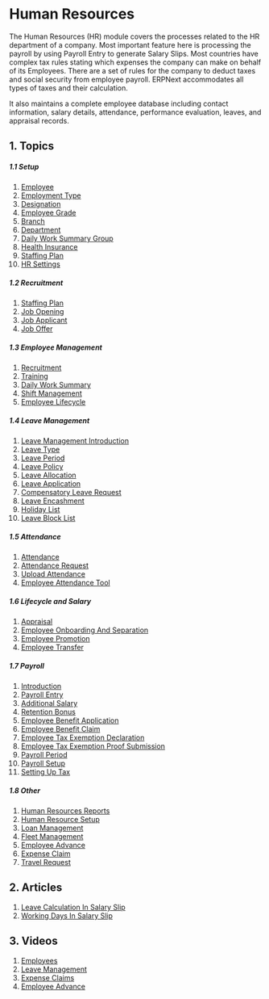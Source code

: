 <!-- add-breadcrumbs -->
# Human Resources

The Human Resources (HR) module covers the processes related to the HR department of a company. Most important feature here is processing the payroll by using
Payroll Entry to generate Salary Slips. Most countries have complex tax
rules stating which expenses the company can make on behalf of its Employees.
There are a set of rules for the company to deduct taxes and social security
from employee payroll. ERPNext accommodates all types of taxes and
their calculation.

It also maintains a complete employee database including contact information,
salary details, attendance, performance evaluation, leaves, and appraisal records.

## 1. Topics
##### 1.1 Setup
1. [Employee](/docs/user/manual/en/human-resources/employee)
1. [Employment Type](/docs/user/manual/en/human-resources/employment-type)
1. [Designation](/docs/user/manual/en/human-resources/designation)
1. [Employee Grade](/docs/user/manual/en/human-resources/employee-grade)
1. [Branch](/docs/user/manual/en/human-resources/branch)
1. [Department](/docs/user/manual/en/human-resources/department)
1. [Daily Work Summary Group](/docs/user/manual/en/human-resources/daily-work-summary-group)
1. [Health Insurance](/docs/user/manual/en/human-resources/health-insurance)
1. [Staffing Plan](/docs/user/manual/en/human-resources/staffing-plan)
1. [HR Settings](/docs/user/manual/en/human-resources/hr-settings)

##### 1.2 Recruitment
1. [Staffing Plan](/docs/user/manual/en/human-resources/staffing-plan)
1. [Job Opening](/docs/user/manual/en/human-resources/job-opening)
1. [Job Applicant](/docs/user/manual/en/human-resources/job-applicant)
1. [Job Offer](/docs/user/manual/en/human-resources/job-offer)

##### 1.3 Employee Management
1. [Recruitment](/docs/user/manual/en/human-resources/recruitment-intro)
1. [Training](/docs/user/manual/en/human-resources/training)
1. [Daily Work Summary](/docs/user/manual/en/human-resources/daily-work-summary)
1. [Shift Management](/docs/user/manual/en/human-resources/shift-management)
1. [Employee Lifecycle](/docs/user/manual/en/human-resources/employee-lifecycle-intro)

##### 1.4 Leave Management
1. [Leave Management Introduction](/docs/user/manual/en/human-resources/leave-management-intro/)
1. [Leave Type](/docs/user/manual/en/human-resources/leave-type)
1. [Leave Period](/docs/user/manual/en/human-resources/leave-period)
1. [Leave Policy](/docs/user/manual/en/human-resources/leave-policy)
1. [Leave Allocation](/docs/user/manual/en/human-resources/leave-allocation)
1. [Leave Application](/docs/user/manual/en/human-resources/leave-application)
1. [Compensatory Leave Request](/docs/user/manual/en/human-resources/compensatory-leave-request)
1. [Leave Encashment](/docs/user/manual/en/human-resources/leave-encashment)
1. [Holiday List](/docs/user/manual/en/human-resources/holiday-list)
1. [Leave Block List](/docs/user/manual/en/human-resources/leave-block-list)

##### 1.5 Attendance
1. [Attendance](/docs/user/manual/en/human-resources/attendance)
1. [Attendance Request](/docs/user/manual/en/human-resources/attendance-request)
1. [Upload Attendance](/docs/user/manual/en/human-resources/upload-attendance)
1. [Employee Attendance Tool](/docs/user/manual/en/human-resources/employee-attendance-tool)

##### 1.6 Lifecycle and Salary
1. [Appraisal](/docs/user/manual/en/human-resources/appraisal)
1. [Employee Onboarding And Separation](/user/manual/en/human-resources/employee-onboarding-and-separation)
1. [Employee Promotion](/user/manual/en/human-resources/employee_promotion)
1. [Employee Transfer](/user/manual/en/human-resources/employee_transfer)

##### 1.7 Payroll
1. [Introduction](/docs/user/manual/en/human-resources/payroll-intro/)
1. [Payroll Entry](/docs/user/manual/en/human-resources/payroll-entry)
1. [Additional Salary](/docs/user/manual/en/human-resources/additional-salary)
1. [Retention Bonus](/docs/user/manual/en/human-resources/retention-bonus)
1. [Employee Benefit Application](/docs/user/manual/en/human-resources/employee-benefit-application)
1. [Employee Benefit Claim](/docs/user/manual/en/human-resources/employee-benefit-claim)
1. [Employee Tax Exemption Declaration](/docs/user/manual/en/human-resources/employee-tax-exemption-declaration)
1. [Employee Tax Exemption Proof Submission](/docs/user/manual/en/human-resources/employee-tax-exemption-proof-submission)
1. [Payroll Period](/docs/user/manual/en/human-resources/payroll-period)
1. [Payroll Setup](/docs/user/manual/en/human-resources/payroll-setup)
1. [Setting Up Tax](/docs/user/manual/en/human-resources/setting-up-tax)

##### 1.8 Other
1. [Human Resources Reports](/docs/user/manual/en/human-resources/human-resources-reports)
1. [Human Resource Setup](/docs/user/manual/en/human-resources/human-resource-setup)
1. [Loan Management](/docs/user/manual/en/human-resources/loan-management)
1. [Fleet Management](/docs/user/manual/en/human-resources/fleet-management)
1. [Employee Advance](/docs/user/manual/en/human-resources/employee-advance)
1. [Expense Claim](/docs/user/manual/en/human-resources/expense-claim)
1. [Travel Request](/docs/user/manual/en/human-resources/travel-request)

## 2. Articles
1. [Leave Calculation In Salary Slip]()
1. [Working Days In Salary Slip]()

## 3. Videos
1. [Employees](/docs/user/videos/learn/employee.html)
1. [Leave Management](/docs/user/videos/learn/leave-management.html)
1. [Expense Claims](/docs/user/videos/learn/expense-claim.html)
1. [Employee Advance](/docs/user/videos/learn/employee-advance.html)